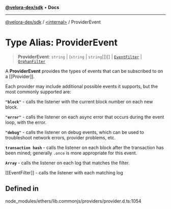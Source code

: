 [**@velora-dex/sdk**](../../README.md) • **Docs**

***

[@velora-dex/sdk](../../globals.md) / [\<internal\>](../README.md) / ProviderEvent

# Type Alias: ProviderEvent

> **ProviderEvent**: `string` \| (`string` \| `string`[])[] \| [`EventFilter`](../interfaces/EventFilter.md) \| [`OrphanFilter`](OrphanFilter.md)

A **ProviderEvent** provides the types of events that can be subscribed
 to on a [[Provider]].

 Each provider may include additional possible events it supports, but
 the most commonly supported are:

 **``"block"``** - calls the listener with the current block number on each
 new block.

 **``"error"``** - calls the listener on each async error that occurs during
 the event loop, with the error.

 **``"debug"``** - calls the listener on debug events, which can be used to
 troubleshoot network errors, provider problems, etc.

 **``transaction hash``** - calls the listener on each block after the
 transaction has been mined; generally ``.once`` is more appropriate for
 this event.

 **``Array``** - calls the listener on each log that matches the filter.

 [[EventFilter]] - calls the listener with each matching log

## Defined in

node\_modules/ethers/lib.commonjs/providers/provider.d.ts:1054
